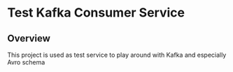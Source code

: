 
# Test Kafka Consumer Service

## Overview
This project is used as test service to play around with Kafka and especially Avro schema





